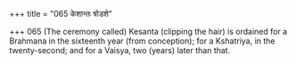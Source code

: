 +++
title = "065 केशान्तः षोडशे"

+++
065	(The ceremony called) Kesanta (clipping the hair) is ordained for a Brahmana in the sixteenth year (from conception); for a Kshatriya, in the twenty-second; and for a Vaisya, two (years) later than that.
